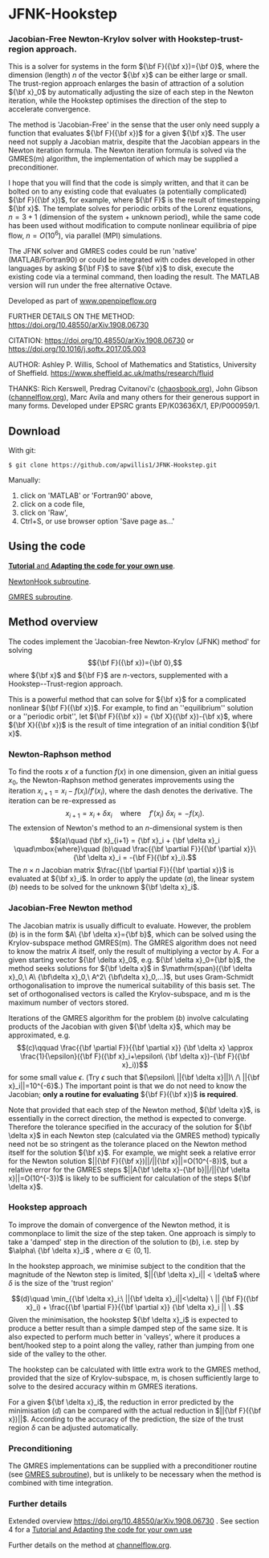 # JFNK-Hookstep
### Jacobian-Free Newton-Krylov solver with Hookstep-trust-region approach.

This is a solver for systems in the form ${\bf F}({\bf x})={\bf 0}$, where the dimension (length) $n$ of the vector ${\bf x}$ can be either large or small.  The trust-region approach enlarges the basin of attraction of a solution ${\bf x}_0$ by automatically adjusting the size of each step in the Newton iteration, while the Hookstep optimises the direction of the step to accelerate convergence.  

The method is 'Jacobian-Free' in the sense that the user only need supply a function that evaluates ${\bf F}({\bf x})$ for a given ${\bf x}$.  The user need not supply a Jacobian matrix, despite that the Jacobian appears in the Newton iteration formula.  The Newton iteration formula is solved via the GMRES(m) algorithm, the implementation of which may be supplied a preconditioner.

I hope that you will find that the code is simply written, and that it can be bolted on to any existing code that evaluates (a potentially complicated) ${\bf F}({\bf x})$, for example, where ${\bf F}$ is the result of timestepping $\{\bf x}$.  The template solves for periodic orbits of the Lorenz equations, $n=3+1$ (dimension of the system + unknown period), while the same code has been used without modification to compute nonlinear equilibria of pipe flow, $n=O(10^6)$, via parallel (MPI) simulations.

The JFNK solver and GMRES codes could be run 'native' (MATLAB/Fortran90) or could be integrated with codes developed in other languages by asking ${\bf F}$ to save ${\bf x}$ to disk, execute the existing code via a terminal command, then loading the result.  The MATLAB version will run under the free alternative Octave.

Developed as part of www.openpipeflow.org

FURTHER DETAILS ON THE METHOD:  https://doi.org/10.48550/arXiv.1908.06730

CITATION:  https://doi.org/10.48550/arXiv.1908.06730 or https://doi.org/10.1016/j.softx.2017.05.003

AUTHOR:  Ashley P. Willis, School of Mathematics and Statistics, University of Sheffield.  https://www.sheffield.ac.uk/maths/research/fluid

THANKS:  Rich Kerswell, Predrag Cvitanovi\'c ([chaosbook.org](http://www.chaosbook.org)), John Gibson ([channelflow.org](http://www.channelflow.org)), 
Marc Avila and many others for their generous support in many forms.  Developed under EPSRC grants EP/K03636X/1, EP/P000959/1.


## Download

With git:
```
$ git clone https://github.com/apwillis1/JFNK-Hookstep.git
```
Manually: 
1. click on 'MATLAB' or 'Fortran90' above, 
2. click on a code file, 
3. click on 'Raw', 
4. Ctrl+S, or use browser option 'Save page as...' 

## Using the code

[**Tutorial** and **Adapting the code for your own use**](Tutorial/README.md).

[NewtonHook subroutine](./NewtonHook.md).

[GMRES subroutine](./GMRESm.md).


## Method overview

The codes implement the 'Jacobian-free Newton-Krylov (JFNK) method' for solving 
$${\bf F}({\bf x})={\bf 0},$$ 
where ${\bf x}$ and ${\bf F}$ are $n$-vectors, supplemented with a Hookstep--Trust-region approach.

This is a powerful method that can solve for ${\bf x}$ for a complicated nonlinear ${\bf F}({\bf x})$.  For example, to find an ''equilibrium'' solution or a ''periodic orbit'', let ${\bf F}({\bf x}) = {\bf X}({\bf x})-{\bf x}$, where ${\bf X}({\bf x})$ is the result of time integration of an initial condition ${\bf x}$.

### Newton-Raphson method

To find the roots $x$ of a function $f(x)$ in one dimension, given an initial guess $x_0$, the Newton-Raphson method generates improvements using the iteration $x_{i+1}=x_i-f(x_i)/f'(x_i)$, where the dash denotes the derivative.  The iteration can be re-expressed as
$$x_{i+1}=x_i+\delta x_i \quad\mbox{where}\quad f'(x_i)\ \delta x_i = -f(x_i).$$
The extension of Newton's method to an $n$-dimensional system is then
$$(a)\quad {\bf x}_{i+1} = {\bf x}_i + {\bf \delta x}_i  \quad\mbox{where}\quad (b)\quad \frac{{\bf \partial F}}{{\bf \partial x}}\ {\bf \delta x}_i = -{\bf F}({\bf x}_i).$$
The $n\times n$ Jacobian matrix $\frac{{\bf \partial F}}{{\bf \partial x}}$ is evaluated at ${\bf x}_i$.  In order to apply the update $(a)$, the linear system $(b)$ needs to be solved for the unknown ${\bf \delta x}_i$.

### Jacobian-Free Newton method

The Jacobian matrix is usually difficult to evaluate.  However, the problem $(b)$ is in the form $A\ {\bf \delta x}={\bf b}$, which can be solved using the Krylov-subspace method GMRES(m).  The GMRES algorithm does not need to know the matrix $A$ itself, only the result of multiplying a vector by $A$.  For a given starting vector ${\bf \delta x}_0$, e.g. ${\bf \delta x}_0={\bf b}$, the method seeks solutions for ${\bf \delta x}$ in $\mathrm{span}({\bf \delta x}_0,\ A\ {\bf\delta x}_0,\ A^2\ {\bf\delta x}_0,...)$, but uses Gram-Schmidt orthogonalisation to improve the numerical suitability of this basis set.  The set of orthogonalised vectors is called the Krylov-subspace, and m is the maximum number of vectors stored.

Iterations of the GMRES algorithm for the problem $(b)$ involve calculating products of the Jacobian with given ${\bf \delta x}$, which may be approximated, e.g.
$$(c)\qquad \frac{{\bf \partial F}}{{\bf \partial x}} {\bf \delta x} \approx \frac{1}{\epsilon}({\bf F}({\bf x}_i+\epsilon\ {\bf \delta x})-{\bf F}({\bf x}_i))$$ 
for some small value $\epsilon$.  (Try $\epsilon$ such that $(\epsilon\ ||{\bf \delta x}||)\ /\ ||{\bf x}_i||=10^{-6}$.)  The important point is that we do not need to know the Jacobian; **only a routine for evaluating** ${\bf F}({\bf x})$ **is required**.

Note that provided that each step of the Newton method, ${\bf \delta x}$, is essentially in the correct direction, the method is expected to converge.  Therefore the tolerance specified in the accuracy of the solution for ${\bf \delta x}$ in each Newton step (calculated via the GMRES method) typically need not be so stringent as the tolerance placed on the Newton method itself for the solution ${\bf x}$.  For example, we might seek a relative error for the Newton solution $||{\bf F}({\bf x})||/||{\bf x}||=O(10^{-8})$, but a relative error for the GMRES steps $||A{\bf \delta x}-{\bf b}||/||{\bf \delta x}||=O(10^{-3})$ is likely to be sufficient for calculation of the steps ${\bf \delta x}$.

### Hookstep approach

To improve the domain of convergence of the Newton method, it is commonplace to limit the size of the step taken.  One approach is simply to take a 'damped' step in the direction of the solution to $(b)$, i.e. step by $\alpha\ {\bf \delta x}_i$ , where $\alpha \in (0,1]$.  

In the hookstep approach, we minimise subject to the condition that the magnitude of the Newton step is limited, $||{\bf \delta x}_i|| < \delta$ 
where $\delta$ is the size of the 'trust region'

$$(d)\quad \min_{{\bf \delta x}_i:\ ||{\bf \delta x}_i||<\delta} \  || {\bf F}({\bf x}_i) + \frac{{\bf \partial F}}{{\bf \partial x}} {\bf \delta x}_i || \ .$$
Given the minimisation, the hookstep ${\bf \delta x}_i$ is expected to produce a better result than a simple damped step of the same size.  It is also expected to perform much better in 'valleys', where it produces a bent/hooked step to a point along the valley, 
rather than jumping from one side of the valley to the other.

The hookstep can be calculated with little extra work to the GMRES method, provided that the size of Krylov-subspace, m, is chosen sufficiently large to solve to the desired accuracy within m GMRES iterations.

For a given ${\bf \delta x}_i$, the reduction in error predicted by the minimisation $(d)$ can be compared with the actual reduction in $||{\bf F}({\bf x})||$.  According to the accuracy of the prediction, the size of the trust region $\delta$ can be adjusted automatically.

### Preconditioning 

The GMRES implementations can be supplied with a preconditioner routine (see [GMRES subroutine](./GMRESm.md)), but is unlikely to be necessary when the method is combined with time integration.

### Further details

Extended overview https://doi.org/10.48550/arXiv.1908.06730 .  See section 4 for a [Tutorial and Adapting the code for your own use](Tutorial/README.md)

Further details on the method at [channelflow.org](http://channelflow.org/dokuwiki/doku.php?id=docs:math:newton_krylov_hookstep).
